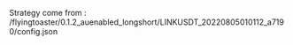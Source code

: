 Strategy come from : /flyingtoaster/0.1.2_auenabled_longshort/LINKUSDT_20220805010112_a7190/config.json